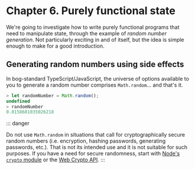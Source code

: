 # Chapter 6. Purely functional state

We're going to investigate how to write purely functional programs that need to manipulate state, through the example of
*random number generation*. Not particularly exciting in and of itself, but the idea is simple enough to make for a good
introduction.

## Generating random numbers using side effects

In bog-standard TypeScript/JavaScript, the universe of options available to you to generate a random number comprises
`Math.random`... and that's it.

``` typescript
> let randomNumber = Math.random();
undefined
> randomNumber
0.8158681035026218
```

::: danger

Do not use `Math.random` in situations that call for cryptographically secure random numbers (i.e.  encryption, hashing
passwords, generating passwords, etc.). That is not its intended use and it is not suitable for such purposes. If you
have a need for secure randomness, start with [Node's `crypto` module][node_crypto] or the [Web Crypto API][web_crypto]. 
:::

[node_crypto]: https://nodejs.org/dist/latest-v10.x/docs/api/crypto.html#crypto_crypto "Crypto | Node.js Documentation"
[web_crypto]: https://developer.mozilla.org/en-US/docs/Web/API/Web_Crypto_API "Web Crypto API | MDN"
